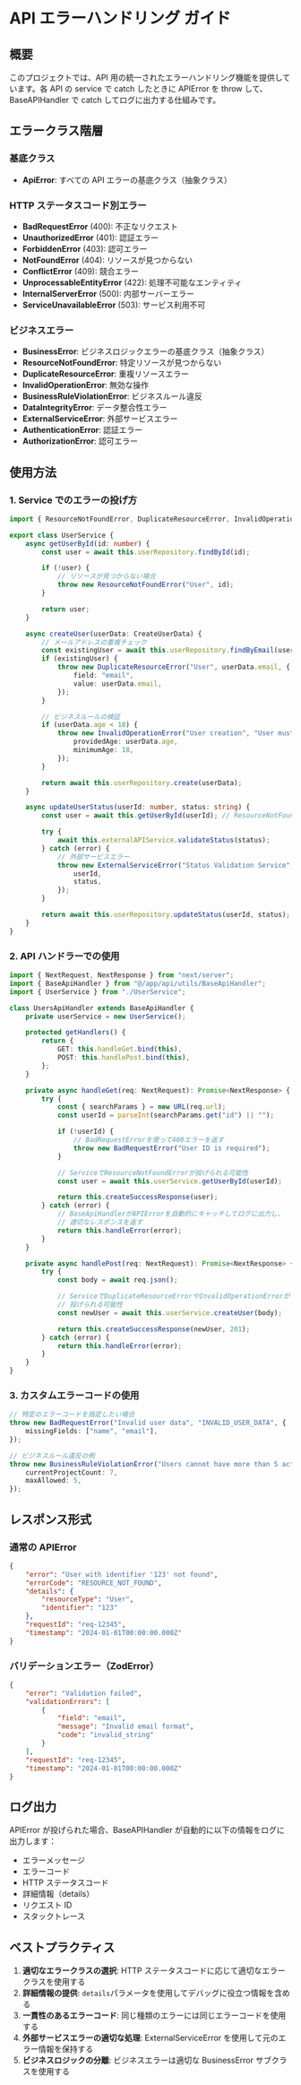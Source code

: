 # API エラーハンドリング ガイド

## 概要

このプロジェクトでは、API 用の統一されたエラーハンドリング機能を提供しています。各 API の service で catch したときに APIError を throw して、BaseAPIHandler で catch してログに出力する仕組みです。

## エラークラス階層

### 基底クラス

-   **ApiError**: すべての API エラーの基底クラス（抽象クラス）

### HTTP ステータスコード別エラー

-   **BadRequestError** (400): 不正なリクエスト
-   **UnauthorizedError** (401): 認証エラー
-   **ForbiddenError** (403): 認可エラー
-   **NotFoundError** (404): リソースが見つからない
-   **ConflictError** (409): 競合エラー
-   **UnprocessableEntityError** (422): 処理不可能なエンティティ
-   **InternalServerError** (500): 内部サーバーエラー
-   **ServiceUnavailableError** (503): サービス利用不可

### ビジネスエラー

-   **BusinessError**: ビジネスロジックエラーの基底クラス（抽象クラス）
-   **ResourceNotFoundError**: 特定リソースが見つからない
-   **DuplicateResourceError**: 重複リソースエラー
-   **InvalidOperationError**: 無効な操作
-   **BusinessRuleViolationError**: ビジネスルール違反
-   **DataIntegrityError**: データ整合性エラー
-   **ExternalServiceError**: 外部サービスエラー
-   **AuthenticationError**: 認証エラー
-   **AuthorizationError**: 認可エラー

## 使用方法

### 1. Service でのエラーの投げ方

```typescript
import { ResourceNotFoundError, DuplicateResourceError, InvalidOperationError } from "@/utils/error";

export class UserService {
    async getUserById(id: number) {
        const user = await this.userRepository.findById(id);

        if (!user) {
            // リソースが見つからない場合
            throw new ResourceNotFoundError("User", id);
        }

        return user;
    }

    async createUser(userData: CreateUserData) {
        // メールアドレスの重複チェック
        const existingUser = await this.userRepository.findByEmail(userData.email);
        if (existingUser) {
            throw new DuplicateResourceError("User", userData.email, {
                field: "email",
                value: userData.email,
            });
        }

        // ビジネスルールの検証
        if (userData.age < 18) {
            throw new InvalidOperationError("User creation", "User must be 18 or older", {
                providedAge: userData.age,
                minimumAge: 18,
            });
        }

        return await this.userRepository.create(userData);
    }

    async updateUserStatus(userId: number, status: string) {
        const user = await this.getUserById(userId); // ResourceNotFoundErrorが投げられる可能性

        try {
            await this.externalAPIService.validateStatus(status);
        } catch (error) {
            // 外部サービスエラー
            throw new ExternalServiceError("Status Validation Service", error as Error, {
                userId,
                status,
            });
        }

        return await this.userRepository.updateStatus(userId, status);
    }
}
```

### 2. API ハンドラーでの使用

```typescript
import { NextRequest, NextResponse } from "next/server";
import { BaseApiHandler } from "@/app/api/utils/BaseApiHandler";
import { UserService } from "./UserService";

class UsersApiHandler extends BaseApiHandler {
    private userService = new UserService();

    protected getHandlers() {
        return {
            GET: this.handleGet.bind(this),
            POST: this.handlePost.bind(this),
        };
    }

    private async handleGet(req: NextRequest): Promise<NextResponse> {
        try {
            const { searchParams } = new URL(req.url);
            const userId = parseInt(searchParams.get("id") || "");

            if (!userId) {
                // BadRequestErrorを使って400エラーを返す
                throw new BadRequestError("User ID is required");
            }

            // ServiceでResourceNotFoundErrorが投げられる可能性
            const user = await this.userService.getUserById(userId);

            return this.createSuccessResponse(user);
        } catch (error) {
            // BaseApiHandlerがAPIErrorを自動的にキャッチしてログに出力し、
            // 適切なレスポンスを返す
            return this.handleError(error);
        }
    }

    private async handlePost(req: NextRequest): Promise<NextResponse> {
        try {
            const body = await req.json();

            // ServiceでDuplicateResourceErrorやInvalidOperationErrorが
            // 投げられる可能性
            const newUser = await this.userService.createUser(body);

            return this.createSuccessResponse(newUser, 201);
        } catch (error) {
            return this.handleError(error);
        }
    }
}
```

### 3. カスタムエラーコードの使用

```typescript
// 特定のエラーコードを指定したい場合
throw new BadRequestError("Invalid user data", "INVALID_USER_DATA", {
    missingFields: ["name", "email"],
});

// ビジネスルール違反の例
throw new BusinessRuleViolationError("Users cannot have more than 5 active projects", {
    currentProjectCount: 7,
    maxAllowed: 5,
});
```

## レスポンス形式

### 通常の APIError

```json
{
    "error": "User with identifier '123' not found",
    "errorCode": "RESOURCE_NOT_FOUND",
    "details": {
        "resourceType": "User",
        "identifier": "123"
    },
    "requestId": "req-12345",
    "timestamp": "2024-01-01T00:00:00.000Z"
}
```

### バリデーションエラー（ZodError）

```json
{
    "error": "Validation failed",
    "validationErrors": [
        {
            "field": "email",
            "message": "Invalid email format",
            "code": "invalid_string"
        }
    ],
    "requestId": "req-12345",
    "timestamp": "2024-01-01T00:00:00.000Z"
}
```

## ログ出力

APIError が投げられた場合、BaseAPIHandler が自動的に以下の情報をログに出力します：

-   エラーメッセージ
-   エラーコード
-   HTTP ステータスコード
-   詳細情報（details）
-   リクエスト ID
-   スタックトレース

## ベストプラクティス

1. **適切なエラークラスの選択**: HTTP ステータスコードに応じて適切なエラークラスを使用する
2. **詳細情報の提供**: `details`パラメータを使用してデバッグに役立つ情報を含める
3. **一貫性のあるエラーコード**: 同じ種類のエラーには同じエラーコードを使用する
4. **外部サービスエラーの適切な処理**: ExternalServiceError を使用して元のエラー情報を保持する
5. **ビジネスロジックの分離**: ビジネスエラーは適切な BusinessError サブクラスを使用する
